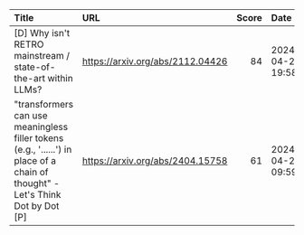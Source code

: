 | Title                                                                                                                         | URL                              |   Score | Date                |
|:------------------------------------------------------------------------------------------------------------------------------|:---------------------------------|--------:|:--------------------|
| [D] Why isn't RETRO mainstream / state-of-the-art within LLMs?                                                                | https://arxiv.org/abs/2112.04426 |      84 | 2024-04-28 19:58:00 |
| "transformers can use meaningless filler tokens (e.g., '......') in place of a chain of thought" - Let's Think Dot by Dot [P] | https://arxiv.org/abs/2404.15758 |      61 | 2024-04-28 09:59:19 |